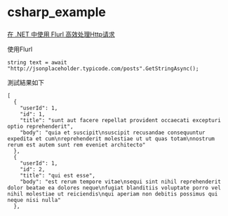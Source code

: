 # csharp_example

###

[在 .NET 中使用 Flurl 高效处理Http请求][1]

使用Flurl
```
string text = await "http://jsonplaceholder.typicode.com/posts".GetStringAsync();
```

測試結果如下
```
[
  {
    "userId": 1,
    "id": 1,
    "title": "sunt aut facere repellat provident occaecati excepturi optio reprehenderit",
    "body": "quia et suscipit\nsuscipit recusandae consequuntur expedita et cum\nreprehenderit molestiae ut ut quas totam\nnostrum rerum est autem sunt rem eveniet architecto"
  },
  {
    "userId": 1,
    "id": 2,
    "title": "qui est esse",
    "body": "est rerum tempore vitae\nsequi sint nihil reprehenderit dolor beatae ea dolores neque\nfugiat blanditiis voluptate porro vel nihil molestiae ut reiciendis\nqui aperiam non debitis possimus qui neque nisi nulla"
  },
```

[1]:https://www.1024sou.com/article/75699.html